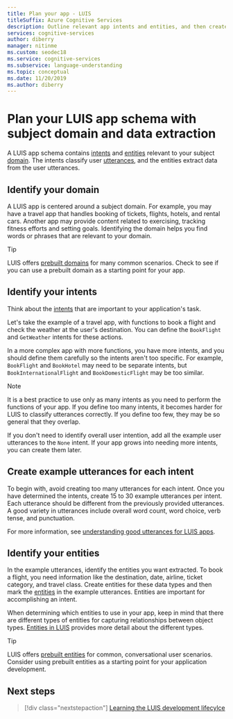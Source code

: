 ```yaml
---
title: Plan your app - LUIS
titleSuffix: Azure Cognitive Services
description: Outline relevant app intents and entities, and then create your application plans in Language Understanding Intelligent Services (LUIS).
services: cognitive-services
author: diberry
manager: nitinme
ms.custom: seodec18
ms.service: cognitive-services
ms.subservice: language-understanding
ms.topic: conceptual
ms.date: 11/20/2019
ms.author: diberry
---
```


# Plan your LUIS app schema with subject domain and data extraction

A LUIS app schema contains [intents](luis-glossary.md#intent) and [entities](luis-glossary.md#entity) relevant to your subject [domain](luis-glossary.md#domain). The intents classify user [utterances](luis-glossary.md#utterance), and the entities extract data from the user utterances.

## Identify your domain

A LUIS app is centered around a subject domain. For example, you may have a travel app that handles booking of tickets, flights, hotels, and rental cars. Another app may provide content related to exercising, tracking fitness efforts and setting goals. Identifying the domain helps you find words or phrases that are relevant to your domain.

> [!TIP]
> LUIS offers [prebuilt domains](luis-how-to-use-prebuilt-domains.md) for many common scenarios. Check to see if you can use a prebuilt domain as a starting point for your app.

## Identify your intents

Think about the [intents](luis-concept-intent.md) that are important to your application's task.

Let's take the example of a travel app, with functions to book a flight and check the weather at the user's destination. You can define the `BookFlight` and `GetWeather` intents for these actions.

In a more complex app with more functions, you have more intents, and you should define them carefully so the intents aren't too specific. For example, `BookFlight` and `BookHotel` may need to be separate intents, but `BookInternationalFlight` and `BookDomesticFlight` may be too similar.

> [!NOTE]
> It is a best practice to use only as many intents as you need to perform the functions of your app. If you define too many intents, it becomes harder for LUIS to classify utterances correctly. If you define too few, they may be so general that they overlap.

If you don't need to identify overall user intention, add all the example user utterances to the `None` intent. If your app grows into needing more intents, you can create them later.

## Create example utterances for each intent

To begin with, avoid creating too many utterances for each intent. Once you have determined the intents, create 15 to 30 example utterances per intent. Each utterance should be different from the previously provided utterances. A good variety in utterances include overall word count, word choice, verb tense, and punctuation.

For more information, see [understanding good utterances for LUIS apps](luis-concept-utterance.md).

## Identify your entities

In the example utterances, identify the entities you want extracted. To book a flight, you need information like the destination, date, airline, ticket category, and travel class. Create entities for these data types and then mark the [entities](luis-concept-entity-types.md) in the example utterances. Entities are important for accomplishing an intent.

When determining which entities to use in your app, keep in mind that there are different types of entities for capturing relationships between object types. [Entities in LUIS](luis-concept-entity-types.md) provides more detail about the different types.

> [!TIP]
> LUIS offers [prebuilt entities](luis-prebuilt-entities.md) for common, conversational user scenarios. Consider using prebuilt entities as a starting point for your application development.

## Next steps

> [!div class="nextstepaction"]
> [Learning the LUIS development lifecylce](luis-concept-app-iteration.md)
